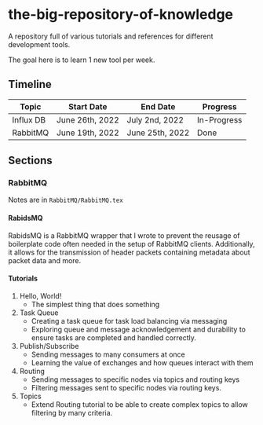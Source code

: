 # the-big-repository-of-knowledge
A repository full of various tutorials and references for different development tools.

The goal here is to learn 1 new tool per week. 

## Timeline
|   Topic   |    Start Date    |    End Date     |   Progress   |
| --------- | ---------------- | --------------- | ------------ |
| Influx DB | June 26th, 2022  | July 2nd, 2022  |  In-Progress |
| RabbitMQ  | June 19th, 2022  | June 25th, 2022 |     Done     |

## Sections

### RabbitMQ

Notes are in `RabbitMQ/RabbitMQ.tex`

#### RabidsMQ

RabidsMQ is a RabbitMQ wrapper that I wrote to prevent the reusage of boilerplate code often needed in the setup of RabbitMQ clients. Additionally, it allows for the transmission of header packets containing metadata about packet data and more.

#### Tutorials
1. Hello, World!
    - The simplest thing that does something
2. Task Queue
    - Creating a task queue for task load balancing via messaging
    - Exploring queue and message acknowledgement and durability to ensure tasks are completed and handled correctly.
3. Publish/Subscribe
    - Sending messages to many consumers at once
    - Learning the value of exchanges and how queues interact with them
4. Routing
    - Sending messages to specific nodes via topics and routing keys
    - Filtering messages sent to specific nodes via routing keys.
5. Topics
    - Extend Routing tutorial to be able to create complex topics to allow filtering by many criteria.
